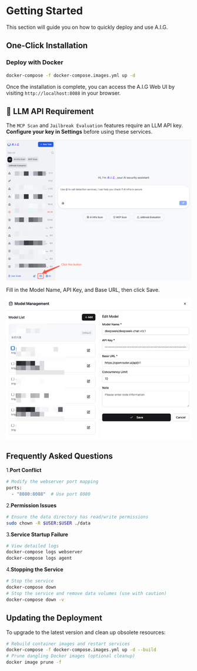 # Getting Started

This section will guide you on how to quickly deploy and use A.I.G.

## One-Click Installation

### Deploy with Docker
```bash
docker-compose -f docker-compose.images.yml up -d
```

Once the installation is complete, you can access the A.I.G Web UI by visiting `http://localhost:8088` in your browser.

## 🔑 LLM API Requirement
The `MCP Scan` and `Jailbreak Evaluation` features require an LLM API key.
**Configure your key in Settings** before using these services.

![image-20250814173229996](./assets/image-20250814173229996-en.png)

Fill in the Model Name, API Key, and Base URL, then click Save.

![image-20250813113550192](./assets/image-20250813113550192-en.png)


## Frequently Asked Questions

1.**Port Conflict**
   ```bash
   # Modify the webserver port mapping
   ports:
     - "8080:8088"  # Use port 8080
   ```

2.**Permission Issues**
   ```bash
   # Ensure the data directory has read/write permissions
   sudo chown -R $USER:$USER ./data
   ```

3.**Service Startup Failure**
   ```bash
   # View detailed logs
   docker-compose logs webserver
   docker-compose logs agent
   ```

4.**Stopping the Service**
   ```bash
   # Stop the service
   docker-compose down
   # Stop the service and remove data volumes (use with caution)
   docker-compose down -v
   ```

## Updating the Deployment

To upgrade to the latest version and clean up obsolete resources:

```bash
# Rebuild container images and restart services
docker-compose -f docker-compose.images.yml up -d --build
# Prune dangling Docker images (optional cleanup)
docker image prune -f
```
